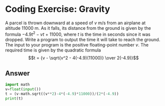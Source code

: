 # Coding Exercise: Gravity

A parcel is thrown downward at a speed of *v* m/s from an airplane at altitude 11000 m. 
As it falls, its distance from the ground is given by the formula $-4.9t^2 - vt$ + 11000, where *t* is the time in seconds since it was dropped. 
Write a program to output the time it will take to reach the ground. The input to your program is the positive floating-point number *v*.
The required time is given by the quadratic formula $$t = {v - \sqrt{v^2 - 4(-4.9)(11000)} \over  2(-4.9)}$$

## Answer

```python
import math
v=float(input())
t = (v-math.sqrt((v**2)-4*(-4.9)*11000))/(2*(-4.9))
print(t)
